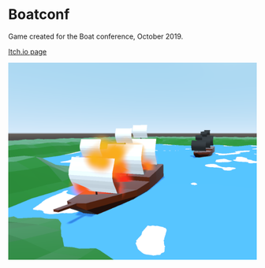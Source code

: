 # Boatconf

Game created for the Boat conference, October 2019.

[Itch.io page](https://remram44.itch.io/boatconf)

![screenshot](assets/screenshot.png)
